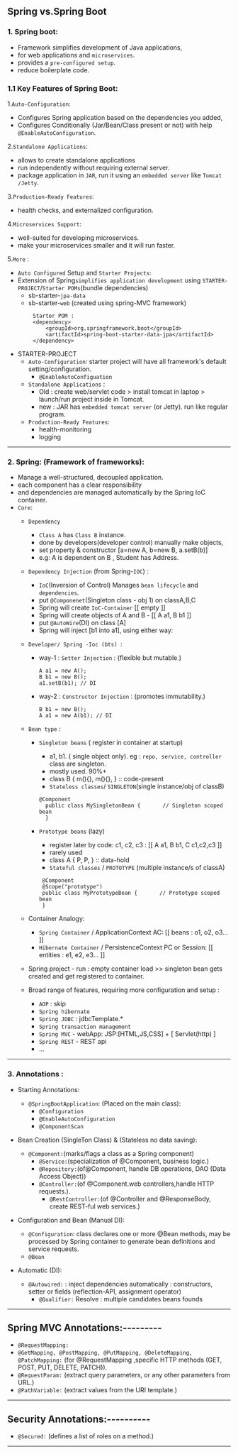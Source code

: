 ##  Spring vs.Spring Boot


### 1.  Spring boot:
- Framework simplifies development of Java applications, 
- for web applications and `microservices`. 
- provides a `pre-configured setup`.
- reduce boilerplate code.

### 1.1 Key Features of Spring Boot:
1.`Auto-Configuration`:
   - Configures Spring application based on the dependencies you added,
   - Configures Conditionally (Jar/Bean/Class present or not) with help `@EnableAutoConfiguration`.
   
2.`Standalone Applications`:
   - allows to create standalone applications 
   - run independently without requiring external  server.
   - package application in `JAR`, run it using an `embedded server` like `Tomcat /Jetty`.

3.`Production-Ready Features`:
   - health checks, and externalized configuration.
   
4.`Microservices Support`:
   - well-suited for developing microservices.
   - make your microservices smaller and it will run faster.

5.`More` : 
  - `Auto Configured` Setup and `Starter Projects`:
  - Extension of Spring`simplifies application development` using `STARTER-PROJECT`/`Starter POMs`(bundle dependencies)
    - sb-starter-`jpa-data`
    - sb-starter-`web` (created using spring-MVC framework)

```
		Starter POM : 
		<dependency>
			<groupId>org.springframework.boot</groupId>
			<artifactId>spring-boot-starter-data-jpa</artifactId>
		</dependency>
```
- STARTER-PROJECT
    - `Auto-Configuration`:  starter project will have all framework's default setting/configuration.
        - `@EnableAutoConfiguation`
    - `Standalone Applications` :
        - Old : create web/servlet code >  install tomcat in laptop > launch/run project inside in Tomcat.
        - new : JAR has `embedded tomcat server` (or Jetty). run like regular program.
    - `Production-Ready Features`:
        - health-monitoring
        - logging
---


### 2. Spring: (Framework of frameworks):
- Manage a well-structured, decoupled application. 
- each component has a clear responsibility 
- and dependencies are managed automatically by the Spring IoC container.
- `Core`: 
  - `Dependency` 
      - `Class A` has `Class B` instance.
      -  done by developers(developer control) manually make objects,
      -  set property & constructor [a=new A, b=new B, a.setB(b)]
      -  e.g: A is dependent on B , Student has Address.

  - `Dependency Injection` (from Spring-`IOC`) :
    - `IoC`(Inversion of Control) Manages `bean lifecycle` and `dependencies`.
    - put `@Componenet`(Singleton class - obj 1) on classA,B,C
    - Spring will create `IoC-Container` [[ empty ]] 
    - Spring will create objects of A and B - [[ A a1, B b1 ]]
    - put `@AutoWire`(DI) on class [A]
    - Spring will inject [b1 into a1], using either way:

  - `Developer/ Spring -Ioc (bts) `: 
      - way-1 : `Setter Injection` : (flexible but mutable.)
        ```
        A a1 = new A();
        B b1 = new B();
        a1.setB(b1); // DI
        ```
      - way-2 : `Constructor Injection` : (promotes immutability.)
        ```
        B b1 = new B();
        A a1 = new A(b1); // DI
        ```
  - `Bean type` :
      - `Singleton beans` ( register in container at startup) 
        - a1, b1. ( single object only). eg : `repo, service, controller` class are singleton.
        - mostly used. 90%+
        - class B { m(){}, m(){}, } :: code-present
        - `Stateless classes`/ `SINGLETON`(single instance/obj of classB)
        ```
        @Component
          public class MySingletonBean {       // Singleton scoped bean
          }
        ```

      - `Prototype beans` (lazy) 
        - register later by code:  c1, c2, c3 : [[ A a1, B b1, C c1,c2,c3 ]]
        - rarely used
        - class A { P, P, } :: data-hold 
        - `Stateful classes` / `PROTOTYPE` (multiple instance/s of classA)
        ```
         @Component
         @Scope("prototype")
         public class MyPrototypeBean {       // Prototype scoped bean
         }
        ```
      
  - Container Analogy:  
    - `Spring Container` / ApplicationContext AC: [[ beans : o1, o2, o3...    ]]
    - `Hibernate Container` / PersistenceContext PC or Session: [[ entities : e1, e2, e3...    ]]
    
  - Spring project - run : empty container load >>  singleton bean gets created and get registered to container.

  - Broad range of features, requiring more configuration and setup :   
    - `AOP` : skip
    - `Spring hibernate`
    - `Spring JDBC` : jdbcTemplate.*
    - `Spring transaction management`
    - `Spring MVC` - webApp:  JSP:[HTML,JS,CSS] + [ Servlet(http) ]
    - `Spring REST` - REST api
    - ...

---

### 3. Annotations :
- Starting Annotations:
  - `@SpringBootApplication`: (Placed on the main class):
    - `@Configuration` 
    - `@EnableAutoConfiguration`
    - `@ComponentScan`

- Bean Creation (SingleTon Class) & (Stateless no data saving):
  - `@Component:`(marks/flags a class as a Spring component)
    - `@Service:`(specialization of @Component, business logic.)
    - `@Repository:`(of@Component, handle DB operations, DAO (Data Access Object))
    - `@Controller:`(of @Component.web controllers,handle HTTP requests.).
      - `@RestController:`(of @Controller and @ResponseBody, create REST-ful web services.)

- Configuration and Bean (Manual DI):
    - `@Configuration`: class declares one or more @Bean methods, may be processed by Spring container to generate bean definitions and service requests.
    - `@Bean`

- Automatic (DI):
  - `@Autowired:` : inject dependencies automatically : constructors, setter  or fields (reflection-API, assignment operator)
    - `@Qualifier:` Resolve : multiple candidates beans founds

---
## Spring MVC Annotations:---------
- `@RequestMapping:`
- `@GetMapping, @PostMapping, @PutMapping, @DeleteMapping, @PatchMapping:` (for @RequestMapping ,specific HTTP methods (GET, POST, PUT, DELETE, PATCH)).
- `@RequestParam:`  (extract query parameters, or any other parameters from URL.)
- `@PathVariable:` (extract values from the URI template.)
---

## Security Annotations:----------
- `@Secured:` (defines a list of roles on a method.)

---




